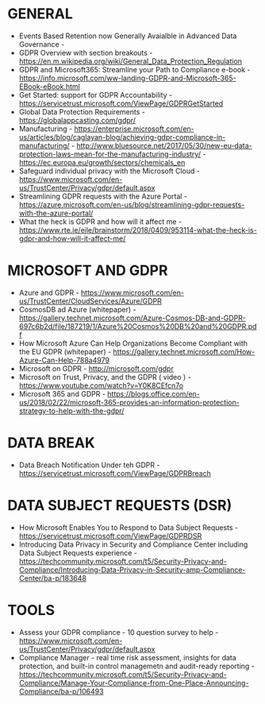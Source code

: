 # GENERAL
* Events Based Retention now Generally Avaialble in Advanced Data Governance - 
* GDPR Overview with section breakouts - <https://en.m.wikipedia.org/wiki/General_Data_Protection_Regulation>
* GDPR and Microsoft365: Streamline your Path to Compliance e-book - <https://info.microsoft.com/ww-landing-GDPR-and-Microsoft-365-EBook-eBook.html>
* Get Started: support for GDPR Accountability - <https://servicetrust.microsoft.com/ViewPage/GDPRGetStarted>
* Global Data Protection Requirements - https://globalappcasting.com/gdpr/
* Manufacturing - https://enterprise.microsoft.com/en-us/articles/blog/caglayan-blog/achieving-gdpr-compliance-in-manufacturing/ - 
	http://www.bluesource.net/2017/05/30/new-eu-data-protection-laws-mean-for-the-manufacturing-industry/ - https://ec.europa.eu/growth/sectors/chemicals_en
* Safeguard individual privacy with the Microsoft Cloud - <https://www.microsoft.com/en-us/TrustCenter/Privacy/gdpr/default.aspx>
* Streamlining GDPR requests with the Azure Portal - <https://azure.microsoft.com/en-us/blog/streamlining-gdpr-requests-with-the-azure-portal/>
* What the heck is GDPR and how will it affect me - https://www.rte.ie/eile/brainstorm/2018/0409/953114-what-the-heck-is-gdpr-and-how-will-it-affect-me/

# MICROSOFT AND GDPR
* Azure and GDPR - https://www.microsoft.com/en-us/TrustCenter/CloudServices/Azure/GDPR
* CosmosDB ad Azure (whitepaper) - https://gallery.technet.microsoft.com/Azure-Cosmos-DB-and-GDPR-697c6b2d/file/187219/1/Azure%20Cosmos%20DB%20and%20GDPR.pdf
* How Microsoft Azure Can Help Organizations Become Compliant with the EU GDPR (whitepaper) - https://gallery.technet.microsoft.com/How-Azure-Can-Help-788a4979
* Microsoft on GDPR - <http://microsoft.com/gdpr>
* Microsoft on Trust, Privacy, and the GDPR ( video ) - <https://www.youtube.com/watch?v=Y0K8CEfcn7o>
* Microsoft 365 and GDPR - https://blogs.office.com/en-us/2018/02/22/microsoft-365-provides-an-information-protection-strategy-to-help-with-the-gdpr/

# DATA BREAK
* Data Breach Notification Under teh GDPR - <https://servicetrust.microsoft.com/ViewPage/GDPRBreach>

# DATA SUBJECT REQUESTS (DSR)
* How Microsoft Enables You to Respond to Data Subject Requests - <https://servicetrust.microsoft.com/ViewPage/GDPRDSR>
* Introducing Data Privacy in Security and Compliance Center including Data Subject Requests experience - <https://techcommunity.microsoft.com/t5/Security-Privacy-and-Compliance/Introducing-Data-Privacy-in-Security-amp-Compliance-Center/ba-p/183648>

# TOOLS
* Assess your GDPR compliance - 10 question survey to help - https://www.microsoft.com/en-us/TrustCenter/Privacy/gdpr/default.aspx
* Compliance Manager - real time risk assessment, insights for data protection, and built-in control managemetn and audit-ready reporting - https://techcommunity.microsoft.com/t5/Security-Privacy-and-Compliance/Manage-Your-Compliance-from-One-Place-Announcing-Compliance/ba-p/106493


